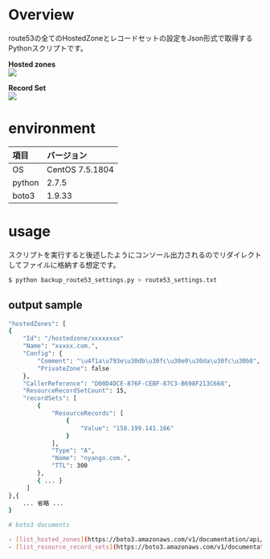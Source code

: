 # Overview

route53の全てのHostedZoneとレコードセットの設定をJson形式で取得するPythonスクリプトです。

**Hosted zones**  
![](https://i.gyazo.com/ffcb87fda027a861ee258cd0ad252465.png)

**Record Set**  
![](https://i.gyazo.com/6de6b19f9f3fb4e601101a52e51f1843.png)

# environment

| 項目 | バージョン |
|:--|:--|
| OS   | CentOS 7.5.1804  |
| python  | 2.7.5  |
| boto3  | 1.9.33  |

# usage

スクリプトを実行すると後述したようにコンソール出力されるのでリダイレクトしてファイルに格納する想定です。

```bash
$ python backup_route53_settings.py > route53_settings.txt
```

## output sample

```bash
"hostedZones": [
{
    "Id": "/hostedzone/xxxxxxxx"
    "Name": "xxxxx.com.",
    "Config": {
        "Comment": "\u4f1a\u793e\u30db\u30fc\u30e0\u30da\u30fc\u30b8",
        "PrivateZone": false
    },
    "CallerReference": "D00D4DCE-876F-CEBF-87C3-B698F213C668",
    "ResourceRecordSetCount": 15,
    "recordSets": [
        {
            "ResourceRecords": [
                {
                    "Value": "158.199.141.166"
                }
            ],
            "Type": "A",
            "Name": "nyango.com.",
            "TTL": 300
        },
        { ... }
     ]
},{
    ... 省略 ...
}

# boto3 documents

- [list_hosted_zones](https://boto3.amazonaws.com/v1/documentation/api/latest/reference/services/route53.html#Route53.Client.list_hosted_zones)
- [list_resource_record_sets](https://boto3.amazonaws.com/v1/documentation/api/latest/reference/services/route53.html#Route53.Client.list_resource_record_sets)
